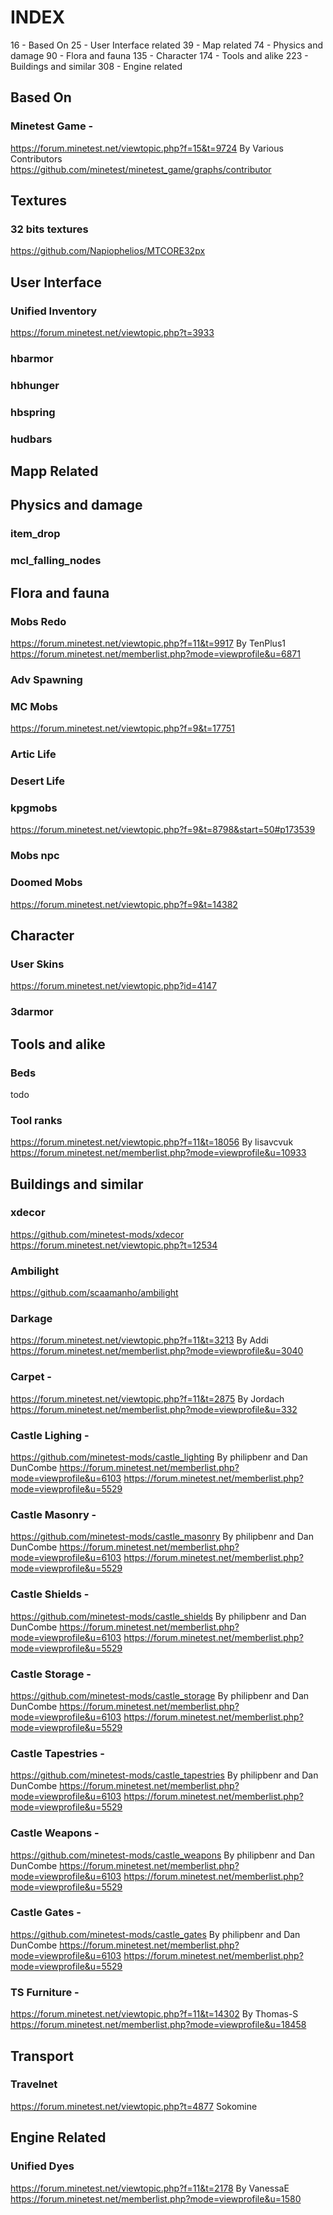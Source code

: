 # INDEX

 16 - Based On
 25 - User Interface related
 39 - Map related
 74 - Physics and damage
 90 - Flora and fauna
135 - Character
174 - Tools and alike
223 - Buildings and similar
308 - Engine related

## Based On

### Minetest Game -
https://forum.minetest.net/viewtopic.php?f=15&t=9724
By Various Contributors
https://github.com/minetest/minetest_game/graphs/contributor

## Textures

### 32 bits textures

https://github.com/Napiophelios/MTCORE32px

## User Interface

### Unified Inventory

https://forum.minetest.net/viewtopic.php?t=3933

### hbarmor

### hbhunger

### hbspring

### hudbars

##
 
## 

## Mapp Related

## Physics and damage

### item_drop
### mcl_falling_nodes

## 
## 
##

## Flora and fauna

### Mobs Redo

https://forum.minetest.net/viewtopic.php?f=11&t=9917
By TenPlus1
https://forum.minetest.net/memberlist.php?mode=viewprofile&u=6871

### Adv Spawning

### MC Mobs

https://forum.minetest.net/viewtopic.php?f=9&t=17751

### Artic Life

### Desert Life

### kpgmobs
https://forum.minetest.net/viewtopic.php?f=9&t=8798&start=50#p173539

### Mobs npc

### Doomed Mobs
https://forum.minetest.net/viewtopic.php?f=9&t=14382


## Character

### User Skins
https://forum.minetest.net/viewtopic.php?id=4147

### 3darmor
###
###

## Tools and alike

### Beds
 todo
 
### Tool ranks
https://forum.minetest.net/viewtopic.php?f=11&t=18056
By lisavcvuk
https://forum.minetest.net/memberlist.php?mode=viewprofile&u=10933

###

## Buildings and similar

### xdecor

<https://github.com/minetest-mods/xdecor>
<https://forum.minetest.net/viewtopic.php?t=12534>

### Ambilight

<https://github.com/scaamanho/ambilight>

### Darkage

<https://forum.minetest.net/viewtopic.php?f=11&t=3213>
By Addi
<https://forum.minetest.net/memberlist.php?mode=viewprofile&u=3040>

### Carpet -
https://forum.minetest.net/viewtopic.php?f=11&t=2875
By Jordach
https://forum.minetest.net/memberlist.php?mode=viewprofile&u=332

### Castle Lighing -
https://github.com/minetest-mods/castle_lighting
By philipbenr and Dan DunCombe
https://forum.minetest.net/memberlist.php?mode=viewprofile&u=6103
https://forum.minetest.net/memberlist.php?mode=viewprofile&u=5529

### Castle Masonry -
https://github.com/minetest-mods/castle_masonry
By philipbenr and Dan DunCombe
https://forum.minetest.net/memberlist.php?mode=viewprofile&u=6103
https://forum.minetest.net/memberlist.php?mode=viewprofile&u=5529

### Castle Shields -
https://github.com/minetest-mods/castle_shields
By philipbenr and Dan DunCombe
https://forum.minetest.net/memberlist.php?mode=viewprofile&u=6103
https://forum.minetest.net/memberlist.php?mode=viewprofile&u=5529

### Castle Storage -
https://github.com/minetest-mods/castle_storage
By philipbenr and Dan DunCombe
https://forum.minetest.net/memberlist.php?mode=viewprofile&u=6103
https://forum.minetest.net/memberlist.php?mode=viewprofile&u=5529

### Castle Tapestries -
https://github.com/minetest-mods/castle_tapestries
By philipbenr and Dan DunCombe
https://forum.minetest.net/memberlist.php?mode=viewprofile&u=6103
https://forum.minetest.net/memberlist.php?mode=viewprofile&u=5529

### Castle Weapons -
https://github.com/minetest-mods/castle_weapons
By philipbenr and Dan DunCombe
https://forum.minetest.net/memberlist.php?mode=viewprofile&u=6103
https://forum.minetest.net/memberlist.php?mode=viewprofile&u=5529

### Castle Gates -
https://github.com/minetest-mods/castle_gates
By philipbenr and Dan DunCombe
https://forum.minetest.net/memberlist.php?mode=viewprofile&u=6103
https://forum.minetest.net/memberlist.php?mode=viewprofile&u=5529
 
### TS Furniture -
https://forum.minetest.net/viewtopic.php?f=11&t=14302
By Thomas-S
https://forum.minetest.net/memberlist.php?mode=viewprofile&u=18458

## Transport

### Travelnet
https://forum.minetest.net/viewtopic.php?t=4877
Sokomine
 
## Engine Related

### Unified Dyes

<https://forum.minetest.net/viewtopic.php?f=11&t=2178>
By VanessaE
<https://forum.minetest.net/memberlist.php?mode=viewprofile&u=1580>
